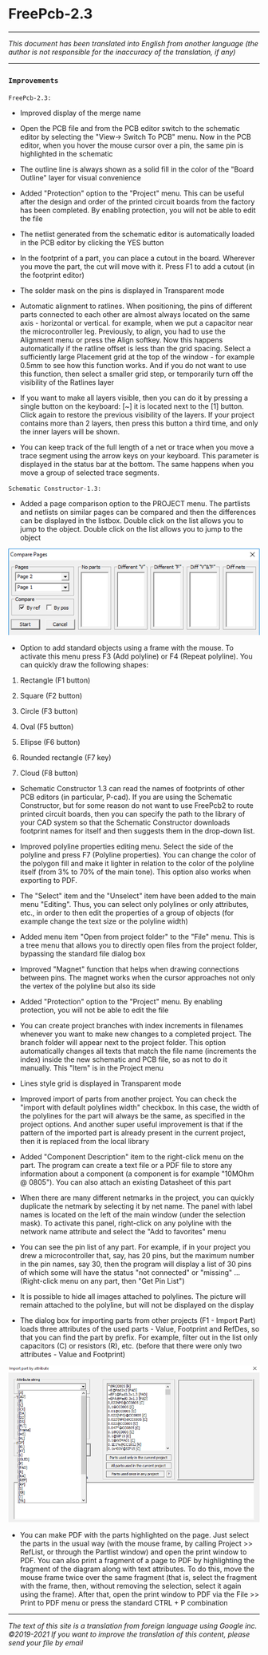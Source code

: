 # FreePcb-2.3

***

_This document has been translated into English from another language (the author is not responsible for the inaccuracy of the translation, if any)_

***

### `Improvements`

`FreePcb-2.3:`

* Improved display of the merge name

* Open the PCB file and from the PCB editor switch to the schematic editor by selecting the "View-> Switch To PCB" menu. Now in the PCB editor, when you hover the mouse cursor over a pin, the same pin is highlighted in the schematic 

* The outline line is always shown as a solid fill in the color of the "Board Outline" layer for visual convenience

* Added "Protection" option to the "Project" menu. This can be useful after the design and order of the printed circuit boards from the factory has been completed. By enabling protection, you will not be able to edit the file 

* The netlist generated from the schematic editor is automatically loaded in the PCB editor by clicking the YES button 

* In the footprint of a part, you can place a cutout in the board. Wherever you move the part, the cut will move with it. Press F1 to add a cutout (in the footprint editor)

* The solder mask on the pins is displayed in Transparent mode

* Automatic alignment to ratlines. When positioning, the pins of different parts connected to each other are almost always located on the same axis - horizontal or vertical. for example, when we put a capacitor near the microcontroller leg. Previously, to align, you had to use the Alignment menu or press the Align softkey. Now this happens automatically if the ratline offset is less than the grid spacing. Select a sufficiently large Placement grid at the top of the window - for example 0.5mm to see how this function works. And if you do not want to use this function, then select a smaller grid step, or temporarily turn off the visibility of the Ratlines layer

* If you want to make all layers visible, then you can do it by pressing a single button on the keyboard: [~] it is located next to the [1] button. Click again to restore the previous visibility of the layers. If your project contains more than 2 layers, then press this button a third time, and only the inner layers will be shown. 

* You can keep track of the full length of a net or trace when you move a trace segment using the arrow keys on your keyboard. This parameter is displayed in the status bar at the bottom. The same happens when you move a group of selected trace segments.

`Schematic Constructor-1.3:`

* Added a page comparison option to the PROJECT menu. The partlists and netlists on similar pages can be compared and then the differences can be displayed in the listbox. Double click on the list allows you to jump to the object. Double click on the list allows you to jump to the object

![](pictures/presentation_1.png)

* Option to add standard objects using a frame with the mouse. To activate this menu press F3 (Add polyline) or F4 (Repeat polyline). You can quickly draw the following shapes:

1) Rectangle (F1 button)

2) Square (F2 button)

3) Circle (F3 button)

4) Oval (F5 button)

5) Ellipse (F6 button)

6) Rounded rectangle (F7 key)

7) Cloud (F8 button)

* Schematic Constructor 1.3 can read the names of footprints of other PCB editors (in particular, P-cad). If you are using the Schematic Constructor, but for some reason do not want to use FreePcb2 to route printed circuit boards, then you can specify the path to the library of your CAD system so that the Schematic Constructor downloads footprint names for itself and then suggests them in the drop-down list.

* Improved polyline properties editing menu. Select the side of the polyline and press F7 (Polyline properties). You can change the color of the polygon fill and make it lighter in relation to the color of the polyline itself (from 3% to 70% of the main tone). This option also works when exporting to PDF.

* The "Select" item and the "Unselect" item have been added to the main menu "Editing". Thus, you can select only polylines or only attributes, etc., in order to then edit the properties of a group of objects (for example change the text size or the polyline width)

* Added menu item "Open from project folder" to the "File" menu. This is a tree menu that allows you to directly open files from the project folder, bypassing the standard file dialog box 

* Improved "Magnet" function that helps when drawing connections between pins. The magnet works when the cursor approaches not only the vertex of the polyline but also its side

* Added "Protection" option to the "Project" menu. By enabling protection, you will not be able to edit the file 

* You can create project branches with index increments in filenames whenever you want to make new changes to a completed project. The branch folder will appear next to the project folder. This option automatically changes all texts that match the file name (increments the index) inside the new schematic and PCB file, so as not to do it manually. This "Item" is in the Project menu

* Lines style grid is displayed in Transparent mode 

* Improved import of parts from another project. You can check the "import with default polylines width" checkbox. In this case, the width of the polylines for the part will always be the same, as specified in the project options. And another super useful improvement is that if the pattern of the imported part is already present in the current project, then it is replaced from the local library

* Added "Component Description" item to the right-click menu on the part. The program can create a text file or a PDF file to store any information about a component (a component is for example "10MOhm @ 0805"). You can also attach an existing Datasheet of this part

* When there are many different netmarks in the project, you can quickly duplicate the netmark by selecting it by net name. The panel with label names is located on the left of the main window (under the selection mask). To activate this panel, right-click on any polyline with the network name attribute and select the "Add to favorites" menu

* You can see the pin list of any part. For example, if in your project you drew a microcontroller that, say, has 20 pins, but the maximum number in the pin names, say 30, then the program will display a list of 30 pins of which some will have the status "not connected" or "missing" ... (Right-click menu on any part, then "Get Pin List") 

* It is possible to hide all images attached to polylines. The picture will remain attached to the polyline, but will not be displayed on the display

* The dialog box for importing parts from other projects (F1 - Import Part) loads three attributes of the used parts - Value, Footprint and RefDes, so that you can find the part by prefix. For example, filter out in the list only capacitors (C) or resistors (R), etc. (before that there were only two attributes - Value and Footprint)

![](pictures/presentation_2.png)

* You can make PDF with the parts highlighted on the page. Just select the parts in the usual way (with the mouse frame, by calling Project >> RefList, or through the Partlist window) and open the print window to PDF. You can also print a fragment of a page to PDF by highlighting the fragment of the diagram along with text attributes. To do this, move the mouse frame twice over the same fragment (that is, select the fragment with the frame, then, without removing the selection, select it again using the frame). After that, open the print window to PDF via the File >> Print to PDF menu or press the standard CTRL + P combination

***

*The text of this site is a translation from foreign language using Google inc. ©2019-2021
If you want to improve the translation of this content, please send your file by email*

